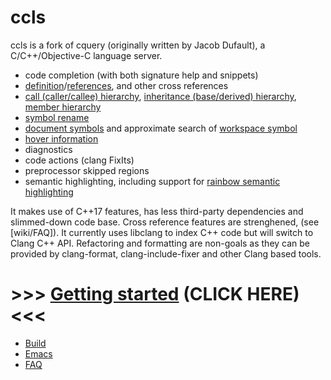# ccls

ccls is a fork of cquery (originally written by Jacob Dufault),
a C/C++/Objective-C language server.

  * code completion (with both signature help and snippets)
  * [definition](src/messages/text_document_definition.cc)/[references](src/messages/text_document_references.cc), and other cross references
  * [call (caller/callee) hierarchy](src/messages/ccls_call_hierarchy.cc), [inheritance (base/derived) hierarchy](src/messages/ccls_inheritance_hierarchy.cc), [member hierarchy](src/messages/ccls_member_hierarchy.cc)
  * [symbol rename](src/messages/text_document_rename.cc)
  * [document symbols](src/messages/text_document_document_symbol.cc) and approximate search of [workspace symbol](src/messages/workspace_symbol.cc)
  * [hover information](src/messages/text_document_hover.cc)
  * diagnostics
  * code actions (clang FixIts)
  * preprocessor skipped regions
  * semantic highlighting, including support for [rainbow semantic highlighting](https://medium.com/@evnbr/coding-in-color-3a6db2743a1e)

It makes use of C++17 features, has less third-party dependencies and slimmed-down code base. Cross reference features are strenghened, (see [wiki/FAQ]). It currently uses libclang to index C++ code but will switch to Clang C++ API. Refactoring and formatting are non-goals as they can be provided by clang-format, clang-include-fixer and other Clang based tools.

# >>> [Getting started](../../wiki/Getting-started) (CLICK HERE) <<<

* [Build](../../wiki/Build)
* [Emacs](../../wiki/Emacs)
* [FAQ](../../wiki/FAQ)
